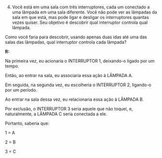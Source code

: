 4. Você está em uma sala com três interruptores, cada um conectado a uma lâmpada em uma sala diferente. Você não pode ver as lâmpadas da sala em que está, mas pode ligar e desligar os interruptores quantas vezes quiser. Seu objetivo é descobrir qual interruptor controla qual lâmpada.

Como você faria para descobrir, usando apenas duas idas até uma das salas das lâmpadas, qual interruptor controla cada lâmpada?

**R:**

Na primeira vez, eu acionaria o INTERRUPTOR 1, deixando-o ligado por um tempo.

Então, ao entrar na sala, eu associaria essa ação à LÂMPADA A.

Em seguida, na segunda vez, eu escolheria o INTERRUPTOR 2, ligando-o por um período.

Ao entrar na sala dessa vez, eu relacionaria essa ação à LÂMPADA B.

Por exclusão, o INTERRUPTOR 3 seria aquele que não toquei, e, naturalmente, a LÂMPADA C seria conectada a ele.

Portanto, saberia que:

1 = A

2 = B

3 = C
